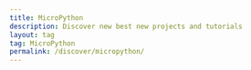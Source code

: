 ```yaml
---
title: MicroPython
description: Discover new best new projects and tutorials
layout: tag
tag: MicroPython
permalink: /discover/micropython/
---
```


